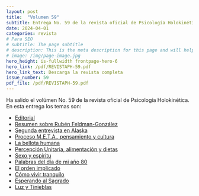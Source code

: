 ```yaml
---
layout: post
title:  "Volumen 59"
subtitle: Entrega No. 59 de la revista oficial de Psicología Holokinética
date: 2024-04-01
categories: revista
# Para SEO
# subtitle: The page subtitle
# description: This is the meta description for this page and will help it appear in search engines
# image: /img/page-image.jpg
hero_height: is-fullwidth frontpage-hero-6
hero_link: /pdf/REVISTAPH-59.pdf
hero_link_text: Descarga la revista completa
issue_number: 59
pdf_file: /pdf/REVISTAPH-59.pdf
---
```


Ha salido el volúmen No. 59 de la revista oficial de Psicología Holokinética. 
En esta entrega los temas son:


- [Editorial](/pdf/REVISTAPH-59.pdf#page=4)
- [Resumen sobre Rubén Feldman-González](/pdf/REVISTAPH-59.pdf#page=5)
- [Segunda entrevista en Alaska](/pdf/REVISTAPH-59.pdf#page=7)
- [Proceso M.E.T.A., pensamiento y cultura](/pdf/REVISTAPH-59.pdf#page=20)
- [La bellota humana](/pdf/REVISTAPH-59.pdf#page=29)
- [Percepción Unitaria, alimentación y dietas](/pdf/REVISTAPH-59.pdf#page=31)
- [Sexo y espíritu](/pdf/REVISTAPH-59.pdf#page=32)
- [Palabras del día de mi año 80](/pdf/REVISTAPH-59.pdf#page=34)
- [El orden implicado](/pdf/REVISTAPH-59.pdf#page=35)
- [Cómo vivir tranquilo](/pdf/REVISTAPH-59.pdf#page=37)
- [Esperando al Sagrado](/pdf/REVISTAPH-59.pdf#page=39)
- [Luz y Tinieblas](/pdf/REVISTAPH-59.pdf#page=43)

